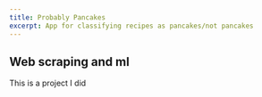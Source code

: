 ```yaml
---
title: Probably Pancakes
excerpt: App for classifying recipes as pancakes/not pancakes
---
```


## Web scraping and ml

This is a project I did
